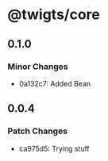 # @twigts/core

## 0.1.0

### Minor Changes

- 0a132c7: Added Bean

## 0.0.4

### Patch Changes

- ca975d5: Trying stuff
